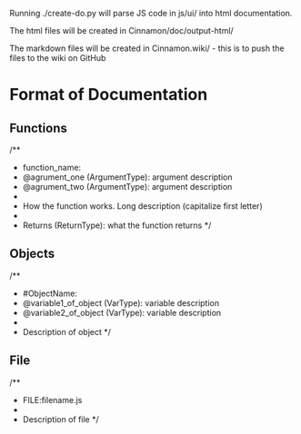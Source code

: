 Running ./create-do.py will parse JS code in js/ui/ into html documentation.

The html files will be created in Cinnamon/doc/output-html/

The markdown files will be created in Cinnamon.wiki/ - this is to push the files to the wiki on GitHub

Format of Documentation
=======================
Functions
---------
/**
 * function_name:
 * @agrument_one (ArgumentType): argument description
 * @agrument_two (ArgumentType): argument description
 *
 * How the function works. Long description (capitalize first letter)
 *
 * Returns (ReturnType): what the function returns
 */

Objects
-------
/**
 * #ObjectName:
 * @variable1_of_object (VarType): variable description
 * @variable2_of_object (VarType): variable description
 *
 * Description of object
 */

File
----
/**
 * FILE:filename.js
 *
 * Description of file
 */

